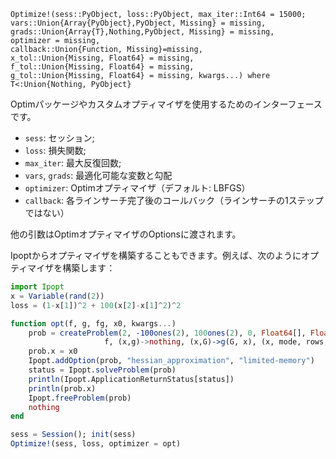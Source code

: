 ```
Optimize!(sess::PyObject, loss::PyObject, max_iter::Int64 = 15000;
vars::Union{Array{PyObject},PyObject, Missing} = missing, 
grads::Union{Array{T},Nothing,PyObject, Missing} = missing, 
optimizer = missing,
callback::Union{Function, Missing}=missing,
x_tol::Union{Missing, Float64} = missing,
f_tol::Union{Missing, Float64} = missing,
g_tol::Union{Missing, Float64} = missing, kwargs...) where T<:Union{Nothing, PyObject}
```

Optimパッケージやカスタムオプティマイザを使用するためのインターフェースです。

  * `sess`: セッション;
  * `loss`: 損失関数;
  * `max_iter`: 最大反復回数;
  * `vars`, `grads`: 最適化可能な変数と勾配
  * `optimizer`: Optimオプティマイザ（デフォルト: LBFGS）
  * `callback`: 各ラインサーチ完了後のコールバック（ラインサーチの1ステップではない）

他の引数はOptimオプティマイザのOptionsに渡されます。

Ipoptからオプティマイザを構築することもできます。例えば、次のようにオプティマイザを構築します：

```julia
import Ipopt
x = Variable(rand(2))
loss = (1-x[1])^2 + 100(x[2]-x[1]^2)^2

function opt(f, g, fg, x0, kwargs...)
    prob = createProblem(2, -100ones(2), 100ones(2), 0, Float64[], Float64[], 0, 0,
                     f, (x,g)->nothing, (x,G)->g(G, x), (x, mode, rows, cols, values)->nothing, nothing)
    prob.x = x0 
    Ipopt.addOption(prob, "hessian_approximation", "limited-memory")
    status = Ipopt.solveProblem(prob)
    println(Ipopt.ApplicationReturnStatus[status])
    println(prob.x)
    Ipopt.freeProblem(prob)
    nothing
end

sess = Session(); init(sess)
Optimize!(sess, loss, optimizer = opt)
```
